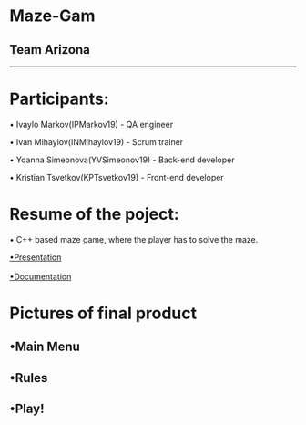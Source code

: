 # Maze-Gam
## Team Arizona
<hr>

# Participants:

• Ivaylo Markov(IPMarkov19) - QA engineer

• Ivan Mihaylov(INMihaylov19) - Scrum trainer

• Yoanna Simeonova(YVSimeonov19) - Back-end developer

• Kristian Tsvetkov(KPTsvetkov19) - Front-end developer

# Resume of the poject:

• C++ based maze game, where the player has to solve the maze.

[•Presentation](Documents/Presentation.pptx) <br><br>
[•Documentation](Documents/Documentation.docx)

# Pictures of final product

## •Main Menu
<!--Picture of the main menu-->
## •Rules
<!--Picture of the rules page-->
## •Play!
<!--Picture of the actual game-->







